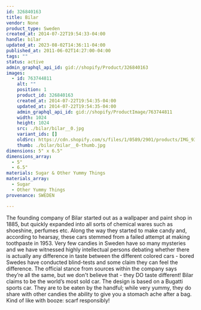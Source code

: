 ```yaml
---
id: 326840163
title: Bilar
vendor: None
product_type: Sweden
created_at: 2014-07-22T19:54:33-04:00
handle: bilar
updated_at: 2023-08-02T14:36:11-04:00
published_at: 2011-06-02T14:27:00-04:00
tags: ""
status: active
admin_graphql_api_id: gid://shopify/Product/326840163
images:
  - id: 763744811
    alt: ""
    position: 1
    product_id: 326840163
    created_at: 2014-07-22T19:54:35-04:00
    updated_at: 2014-07-22T19:54:35-04:00
    admin_graphql_api_id: gid://shopify/ProductImage/763744811
    width: 1024
    height: 1024
    src: ./bilar/bilar__0.jpg
    variant_ids: []
    oldSrc: https://cdn.shopify.com/s/files/1/0589/2901/products/IMG_9360.jpeg?v=1406073275
    thumb: ./bilar/bilar__0-thumb.jpg
dimensions: 5" x 6.5"
dimensions_array:
  - 5"
  - 6.5"
materials: Sugar & Other Yummy Things
materials_array:
  - Sugar
  - Other Yummy Things
provenance: SWEDEN

---
```


The founding company of Bilar started out as a wallpaper and paint shop in 1885, but quickly expanded into all sorts of chemical wares such as shoeshine, perfumes etc. Along the way they started to make candy and, according to hearsay, these cars stemmed from a failed attempt at making toothpaste in 1953. Very few candies in Sweden have so many mysteries and we have witnessed highly intellectual persons debating whether there is actually any difference in taste between the different colored cars - bored Swedes have conducted blind-tests and some claim they can feel the difference. The official stance from sources within the company says they’re all the same, but we don't believe that - they DO taste different! Bilar claims to be the world’s most sold car. The design is based on a Bugatti sports car. They are to be eaten by the handful; while very yummy, they do share with other candies the ability to give you a stomach ache after a bag. Kind of like with booze: scarf responsibly!